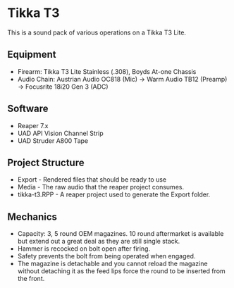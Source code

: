 # Tikka T3

This is a sound pack of various operations on a Tikka T3 Lite.

## Equipment

- Firearm: Tikka T3 Lite Stainless (.308), Boyds At-one Chassis
- Audio Chain: Austrian Audio OC818 (Mic) -> Warm Audio TB12 (Preamp) -> Focusrite 18i20 Gen 3 (ADC)

## Software

- Reaper 7.x
- UAD API Vision Channel Strip
- UAD Struder A800 Tape

## Project Structure

- Export - Rendered files that should be ready to use
- Media - The raw audio that the reaper project consumes.
- tikka-t3.RPP - A reaper project used to generate the Export folder.

## Mechanics

- Capacity: 3, 5 round OEM magazines.  10 round aftermarket is available but extend out a great deal as they are still single stack.
- Hammer is recocked on bolt open after firing.
- Safety prevents the bolt from being operated when engaged.
- The magazine is detachable and you cannot reload the magazine without detaching it as the feed lips force the round to be inserted from the front.